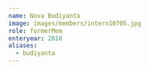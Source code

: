 ```yaml
---
name: Nova Budiyanta 
image: images/members/intern10705.jpg 
role: formerMem
enteryear: 2018
aliases:
  - budiyanta
---
```

